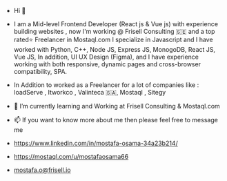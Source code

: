 - Hi 👋
- I am a Mid-level Frontend Developer (React js & Vue js) with experience building websites , now I'm working @ Frisell Consulting 🇸🇪 and a top rated⭐ Freelancer in Mostaql.com I specialize in Javascript and I have worked with Python, C++, Node JS, Express JS, MonogoDB, React JS, Vue JS, In addition, UI UX Design (Figma), and I have experience working with both responsive, dynamic pages and cross-browser compatibility, SPA.

- In Addition to worked as a Freelancer for a lot of companies like :
 loadServe , Itworkco , Valinteca 🇸🇦, Mostaql , Sitegy

- 🌱 I’m currently learning and Working at Frisell Consulting & Mostaql.com

- 📫 If you want to know more about me then please feel free to message me

- https://www.linkedin.com/in/mostafa-osama-34a23b214/

- https://mostaql.com/u/mostafaosama66

- mostafa.o@frisell.io
